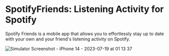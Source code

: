 # SpotifyFriends: Listening Activity for Spotify

Spotify Friends is a mobile app that allows you to effortlessly stay up to date with your own and your friend's listening activity on Spotify. 

![Simulator Screenshot - iPhone 14 - 2023-07-19 at 01 13 37](https://github.com/jho426/SpotifyFriends/assets/75771131/05bcc04d-8fce-464a-bc52-c74a1b3b61eb)
